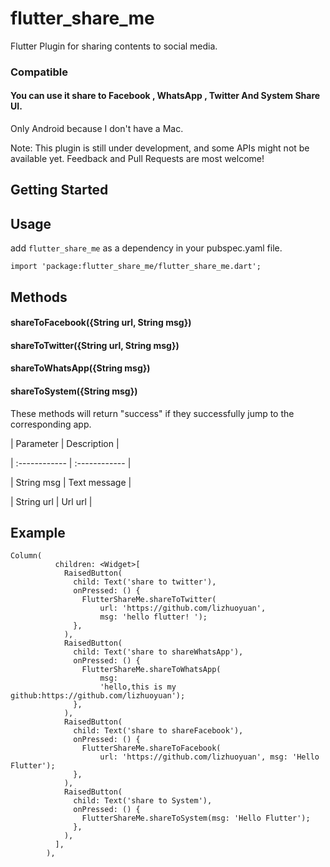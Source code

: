 # flutter_share_me
Flutter Plugin for sharing contents to social media.

### Compatible
#### You can use it share to Facebook , WhatsApp , Twitter And System Share UI. 

Only Android because I don't have a Mac. <br/>

Note: This plugin is still under development, and some APIs might not be available yet. Feedback and Pull Requests are most welcome!
## Getting Started

## Usage

add `flutter_share_me` as a dependency in your pubspec.yaml file.
```
import 'package:flutter_share_me/flutter_share_me.dart';
```

## Methods

#### shareToFacebook({String url, String msg})
#### shareToTwitter({String url, String msg})
#### shareToWhatsApp({String msg})
#### shareToSystem({String msg})

These methods will return "success" if they successfully jump to the corresponding app.

| Parameter  | Description  |

| :------------ | :------------ |

| String msg  | Text message  |

| String url  | Url url  |

## Example
```
Column(
          children: <Widget>[
            RaisedButton(
              child: Text('share to twitter'),
              onPressed: () {
                FlutterShareMe.shareToTwitter(
                    url: 'https://github.com/lizhuoyuan',
                    msg: 'hello flutter! ');
              },
            ),
            RaisedButton(
              child: Text('share to shareWhatsApp'),
              onPressed: () {
                FlutterShareMe.shareToWhatsApp(
                    msg:
                    'hello,this is my github:https://github.com/lizhuoyuan');
              },
            ),
            RaisedButton(
              child: Text('share to shareFacebook'),
              onPressed: () {
                FlutterShareMe.shareToFacebook(
                    url: 'https://github.com/lizhuoyuan', msg: 'Hello Flutter');
              },
            ),
            RaisedButton(
              child: Text('share to System'),
              onPressed: () {
                FlutterShareMe.shareToSystem(msg: 'Hello Flutter');
              },
            ),
          ],
        ),
```


